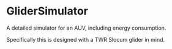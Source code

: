 # GliderSimulator

A detailed simulator for an AUV, including energy consumption.

Specifically this is designed with a TWR Slocum glider in mind.
